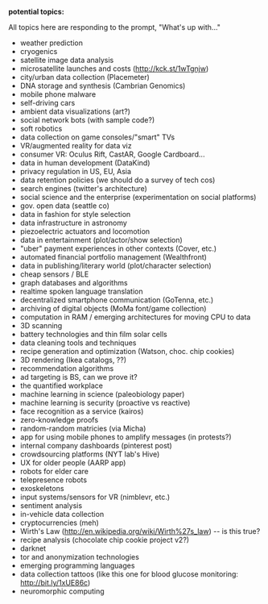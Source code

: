 __potential topics:__

All topics here are responding to the prompt, "What's up with..."

  * weather prediction
  * cryogenics
  * satellite image data analysis
  * microsatellite launches and costs (http://kck.st/1wTgnjw)
  * city/urban data collection (Placemeter)
  * DNA storage and synthesis (Cambrian Genomics)
  * mobile phone malware
  * self-driving cars
  * ambient data visualizations (art?)
  * social network bots (with sample code?)
  * soft robotics
  * data collection on game consoles/"smart" TVs
  * VR/augmented reality for data viz
  * consumer VR: Oculus Rift, CastAR, Google Cardboard...
  * data in human development (DataKind)
  * privacy regulation in US, EU, Asia
  * data retention policies (we should do a survey of tech cos)
  * search engines (twitter's architecture)
  * social science and the enterprise (experimentation on social platforms)
  * gov. open data (seattle co)
  * data in fashion for style selection
  * data infrastructure in astronomy
  * piezoelectric actuators and locomotion
  * data in entertainment (plot/actor/show selection)
  * "uber" payment experiences in other contexts (Cover, etc.)
  * automated financial portfolio management (Wealthfront)
  * data in publishing/literary world (plot/character selection)
  * cheap sensors / BLE
  * graph databases and algorithms
  * realtime spoken language translation
  * decentralized smartphone communication (GoTenna, etc.)
  * archiving of digital objects (MoMa font/game collection)
  * computation in RAM / emerging architectures for moving CPU to data
  * 3D scanning
  * battery technologies and thin film solar cells
  * data cleaning tools and techniques
  * recipe generation and optimization (Watson, choc. chip cookies)
  * 3D rendering (Ikea catalogs, ??)
  * recommendation algorithms
  * ad targeting is BS, can we prove it?
  * the quantified workplace
  * machine learning in science (paleobiology paper)
  * machine learning is security (proactive vs reactive)
  * face recognition as a service (kairos)
  * zero-knowledge proofs
  * random-random matricies (via Micha)
  * app for using mobile phones to amplify messages (in protests?)
  * internal company dashboards (pinterest post)
  * crowdsourcing platforms (NYT lab's Hive)
  * UX for older people (AARP app)
  * robots for elder care
  * telepresence robots
  * exoskeletons
  * input systems/sensors for VR (nimblevr, etc.)
  * sentiment analysis
  * in-vehicle data collection
  * cryptocurrencies (meh)
  * Wirth's Law (http://en.wikipedia.org/wiki/Wirth%27s_law) -- is this true?
  * recipe analysis (chocolate chip cookie project v2?)
  * darknet
  * tor and anonymization technologies
  * emerging programming languages
  * data collection tattoos (like this one for blood glucose monitoring: http://bit.ly/1xUE86c)
  * neuromorphic computing
